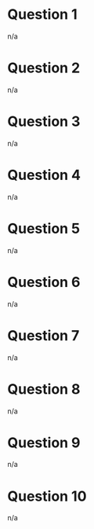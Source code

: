 # Question 1
n/a

# Question 2
n/a

# Question 3
n/a

# Question 4
n/a

# Question 5
n/a

# Question 6
n/a

# Question 7
n/a

# Question 8
n/a

# Question 9
n/a

# Question 10
n/a
